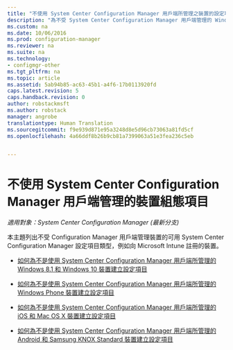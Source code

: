 ```yaml
---
title: "不使用 System Center Configuration Manager 用戶端所管理之裝置的設定項目 | Microsoft Docs"
description: "為不受 System Center Configuration Manager 用戶端管理的 Windows、Mac 和其他裝置建立設定項目。"
ms.custom: na
ms.date: 10/06/2016
ms.prod: configuration-manager
ms.reviewer: na
ms.suite: na
ms.technology:
- configmgr-other
ms.tgt_pltfrm: na
ms.topic: article
ms.assetid: 5ab94b85-ac63-45b1-a4f6-17b0113920fd
caps.latest.revision: 5
caps.handback.revision: 0
author: robstackmsft
ms.author: robstack
manager: angrobe
translationtype: Human Translation
ms.sourcegitcommit: f9e939d871e95a3248d8e5d96cb73063a81fd5cf
ms.openlocfilehash: 4a66ddf8b26b9cb81a7399063a51e3fea236c5eb


---
```

# <a name="configuration-items-for-devices-managed-without-the-system-center-configuration-manager-client"></a>不使用 System Center Configuration Manager 用戶端管理的裝置組態項目

*適用對象：System Center Configuration Manager (最新分支)*

本主題列出不受 Configuration Manager 用戶端管理裝置的可用 System Center Configuration Manager 設定項目類型，例如向 Microsoft Intune 註冊的裝置。  

-   [如何為不是使用 System Center Configuration Manager 用戶端所管理的 Windows 8.1 和 Windows 10 裝置建立設定項目](../../compliance/deploy-use/create-configuration-items-for-windows-8.1-and-windows-10-devices-managed-without-the-client.md)  

-   [如何為不是使用 System Center Configuration Manager 用戶端所管理的 Windows Phone 裝置建立設定項目](../../compliance/deploy-use/create-configuration-items-for-windows-phone-devices-managed-without-the-client.md)  

-   [如何為不是使用 System Center Configuration Manager 用戶端所管理的 iOS 和 Mac OS X 裝置建立設定項目](../../compliance/deploy-use/create-configuration-items-for-ios-and-mac-os-x-devices-managed-without-the-client.md)  

-   [如何為不是使用 System Center Configuration Manager 用戶端所管理的 Android 和 Samsung KNOX Standard 裝置建立設定項目](../../compliance/deploy-use/create-configuration-items-for-android-and-samsung-knox-devices-managed-without-the-client.md)  



<!--HONumber=Dec16_HO3-->


